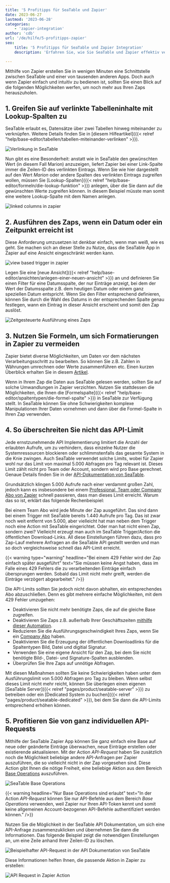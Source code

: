 ```yaml
---
title: '5 Profitipps für SeaTable und Zapier'
date: 2023-06-27
lastmod: '2023-06-28'
categories:
    - 'zapier-integration'
author: 'cdb'
url: '/de/hilfe/5-profitipps-zapier'
seo:
    title: '5 Profitipps für SeaTable und Zapier Integration'
    description: 'Erfahren Sie, wie Sie SeaTable und Zapier effektiv verbinden: Lookup-Spalten, zeitgesteuerte Zaps, Formeln, API-Limits und individuelle API-Requests optimal nutzen.'

---
```


Mithilfe von Zapier erstellen Sie in wenigen Minuten eine Schnittstelle zwischen SeaTable und einer von tausenden anderen Apps. Doch auch wenn Zapier einfach und intuitiv zu bedienen ist, sollten Sie einen Blick auf die folgenden Möglichkeiten werfen, um noch mehr aus Ihren Zaps herauszuholen.

## 1\. Greifen Sie auf verlinkte Tabelleninhalte mit Lookup-Spalten zu

SeaTable erlaubt es, Datensätze über zwei Tabellen hinweg miteinander zu verknüpfen. Weitere Details finden Sie in [diesem Hilfeartikel]({{< relref "help/base-editor/tabellen/tabellen-miteinander-verlinken" >}}).

![Verlinkung in SeaTable](images/zapier-linked-columns.png)

Nun gibt es eine Besonderheit: anstatt wie in SeaTable den gewünschten Wert (in diesem Fall Marion) anzuzeigen, liefert Zapier bei einer Link-Spalte immer die Zeilen-ID des verlinkten Eintrags. Wenn Sie wie hier dargestellt auf den Wert _Marion_ oder andere Spalten des verlinkten Eintrags zugreifen wollen, müssen Sie [Lookup-Spalten]({{< relref "help/base-editor/formeln/die-lookup-funktion" >}}) anlegen, über die Sie dann auf die gewünschten Werte zugreifen können. In diesem Beispiel müsste man somit eine weitere Lookup-Spalte mit dem Namen anlegen.

![linked columns in zapier](images/zapier-linked-columns2.png)

## 2\. Ausführen des Zaps, wenn ein Datum oder ein Zeitpunkt erreicht ist

Diese Anforderung umzusetzen ist denkbar einfach, wenn man weiß, wie es geht. Sie machen sich an dieser Stelle zu Nutze, dass die SeaTable App in Zapier auf eine Ansicht eingeschränkt werden kann.

![view based trigger in zapier](images/zapier-view-based-trigger.png)

Legen Sie eine [neue Ansicht]({{< relref "help/base-editor/ansichten/anlegen-einer-neuen-ansicht" >}}) an und definieren Sie einen Filter für eine Datumsspalte, der nur Einträge anzeigt, bei dem der Wert der Datumsspalte z.B. dem heutigen Datum oder einem ganz speziellen Datum entspricht. Wenn Sie den Filter entsprechend definieren, können Sie durch die Wahl des Datums in der entsprechenden Spalte genau festlegen, wann ein Eintrag in dieser Ansicht erscheint und somit den Zap auslöst.

![Zeitgesteuerte Ausführung eines Zaps](images/zapier-view-based-trigger2.png)

## 3\. Nutzen Sie Formeln, um sich Formatierungen in Zapier zu vermeiden

Zapier bietet diverse Möglichkeiten, um Daten vor dem nächsten Verarbeitungsschritt zu bearbeiten. So können Sie z.B. Zahlen in Währungen umrechnen oder Werte zusammenführen etc. Einen kurzen Überblick erhalten Sie in diesem [Artikel](https://zapier.com/blog/updates/593/introducing-formatter-by-zapier).

Wenn in Ihrem Zap die Daten aus SeaTable gelesen werden, sollten Sie auf solche Umwandlungen in Zapier verzichten. Nutzen Sie stattdessen die Möglichkeiten, die Ihnen die [Formelspalte]({{< relref "help/base-editor/spaltentypen/die-formel-spalte" >}}) in SeaTable zur Verfügung stellt. In SeaTable können Sie ohne Schwierigkeiten komplexe Manipulationen Ihrer Daten vornehmen und dann über die Formel-Spalte in Ihren Zap verwenden.

## 4\. So überschreiten Sie nicht das API-Limit

Jede ernstzunehmende API Implementierung limitiert die Anzahl der erlaubten Aufrufe, um zu verhindern, dass einzelne Nutzer die Systemressourcen blockieren oder schlimmstenfalls das gesamte System in die Knie zwingen. Auch SeaTable verwendet solche Limits, wobei für Zapier wohl nur das Limit von maximal 5.000 Abfragen pro Tag relevant ist. Dieses Limit zählt nicht pro Team oder Account, sondern wird pro Base gerechnet. Genaue Details finden Sie in der [API-Dokumentation von SeaTable](https://api.seatable.com/reference/limits).

Grundsätzlich klingen 5.000 Aufrufe nach einer verdammt großen Zahl, jedoch kann es insbesondere bei einem [Professional, Team oder Company Abo von Zapier](https://zapier.com/app/pricing) schnell passieren, dass man dieses Limit erreicht. Warum das so ist, erklärt das folgende Rechenbeispiel:

Bei einem Team Abo wird jede Minute der Zap ausgeführt. Das sind dann bei einem Trigger mit SeaTable bereits 1.440 Aufrufe pro Tag. Das ist zwar noch weit entfernt von 5.000, aber vielleicht hat man neben dem Trigger noch eine Action mit SeaTable eingerichtet. Oder man hat nicht einen Zap, sondern zwei? Vielleicht erzeugt man auch im SeaTable Trigger/Action die öffentlichen Download-Links. All diese Einstellungen führen dazu, dass pro Zap-Lauf mehrere Anfragen an die SeaTable API gestellt werden und man so doch vergleichsweise schnell das API-Limit erreicht.

{{< warning type="warning" headline="Bei einem 429 Fehler wird der Zap einfach später ausgeführt" text="Sie müssen keine Angst haben, dass im Falle eines 429 Fehlers die zu verarbeitenden Einträge einfach übersprungen werden. Sobald das Limit nicht mehr greift, werden die Einträge verzögert abgearbeitet." />}}

Die API-Limits sollten Sie jedoch nicht davon abhalten, ein entsprechendes Abo abzuschließen. Denn es gibt mehrere einfache Möglichkeiten, mit dem 429 Fehler umzugehen:

- Deaktivieren Sie nicht mehr benötigte Zaps, die auf die gleiche Base zugreifen.
- Deaktivieren Sie Zaps z.B. außerhalb Ihrer Geschäftszeiten [mithilfe dieser Automation](https://zapier.com/apps/schedule/integrations/zapier-manager/23903/turn-off-a-zap-after-business-hours).
- Reduzieren Sie die Ausführungsgeschwindigkeit Ihres Zaps, wenn Sie ein [Company Abo](https://help.zapier.com/hc/en-us/articles/8495924437005-Can-I-control-when-my-Zap-runs-) haben.
- Deaktivieren Sie die Erzeugung der öffentlichen Downloadlinks für die Spaltentypen Bild, Datei und digitial Signatur.
- Verwenden Sie eine eigene Ansicht für den Zap, bei dem Sie nicht benötigte Bild-, Datei- und Signature-Spalten ausblenden.
- Überprüfen Sie Ihre Zaps auf unnötige Abfragen.

Mit diesen Maßnahmen sollten Sie keine Schwierigkeiten haben unter dem Ausführungslimit von 5.000 Abfragen pro Tag zu bleiben. Wenn selbst dieses Limit nicht mehr reicht, können Sie überlegen einen eigenen [SeaTable Server]({{< relref "pages/product/seatable-server" >}}) zu betreiben oder ein [Dedicated System zu buchen]({{< relref "pages/product/seatable-dedicated" >}}), bei dem Sie dann die API-Limits entsprechend erhöhen können.

## 5\. Profitieren Sie von ganz individuellen API-Requests

Mithilfe der SeaTable Zapier App können Sie ganz einfach eine Base auf neue oder geänderte Einträge überwachen, neue Einträge erstellen oder existierende aktualisieren. Mit der Action _API-Request_ haben Sie zusätzlich noch die Möglichkeit beliebige andere API-Anfragen per Zapier auszuführen, die so vielleicht nicht in der Zap vorgesehen sind. Diese Action gibt Ihnen die nötige Freiheit, eine beliebige Aktion aus dem Bereich [Base Operations](https://api.seatable.com) auszuführen.

![SeaTable Base Operations](images/seatable-api-base-operations.png)

{{< warning headline="Nur Base Operations sind erlaubt" text="In der Action _API-Request_ können Sie nur API-Befehle aus dem Bereich _Base Operations_ verwenden, weil Zapier nur Ihren API-Token kennt und somit keine allgemeinen Account-bezogenen API-Befehle authentifiziert werden können." />}}

Nutzen Sie die Möglichkeit in der SeaTable API Dokumentation, um sich eine API-Anfrage zusammenzuklicken und übernehmen Sie dann die Informationen. Das folgende Beispiel zeigt die notwendigen Einstellungen an, um eine Zeile anhand Ihrer Zeilen-ID zu löschen.

![Beispielhafter API-Request in der API Dokumentation von SeaTable](images/api-request-seatable.png)

Diese Informationen helfen Ihnen, die passende Aktion in Zapier zu erstellen:

![API Request in Zapier Action](images/api-request-zapier.png)
